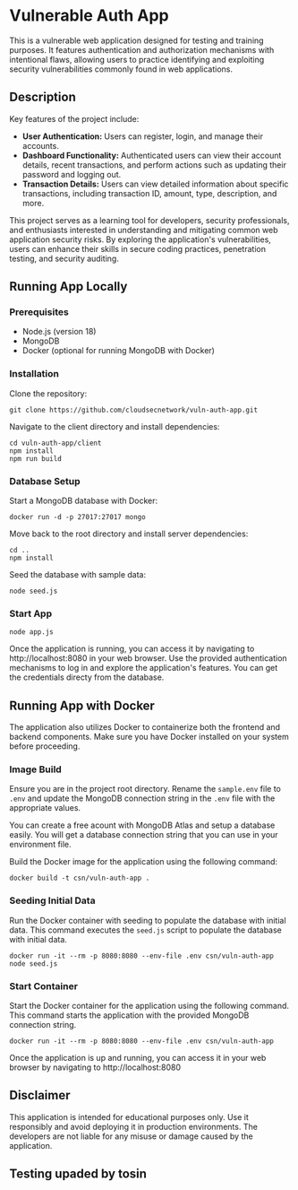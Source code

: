 # Vulnerable Auth App

This is a vulnerable web application designed for testing and training purposes. It features authentication and authorization mechanisms with intentional flaws, allowing users to practice identifying and exploiting security vulnerabilities commonly found in web applications.

## Description
Key features of the project include:
-  **User Authentication:** Users can register, login, and manage their accounts.
-  **Dashboard Functionality:** Authenticated users can view their account details, recent transactions, and perform actions such as updating their password and logging out.
-  **Transaction Details:** Users can view detailed information about specific transactions, including transaction ID, amount, type, description, and more.

This project serves as a learning tool for developers, security professionals, and enthusiasts interested in understanding and mitigating common web application security risks. By exploring the application's vulnerabilities, users can enhance their skills in secure coding practices, penetration testing, and security auditing.

## Running App Locally
 
### Prerequisites
- Node.js (version 18)
- MongoDB
- Docker (optional for running MongoDB with Docker)

### Installation
Clone the repository:
```
git clone https://github.com/cloudsecnetwork/vuln-auth-app.git
```
Navigate to the client directory and install dependencies:
```
cd vuln-auth-app/client
npm install
npm run build
```

### Database Setup
Start a MongoDB database with Docker:
```
docker run -d -p 27017:27017 mongo
```
Move back to the root directory and install server dependencies:
```
cd ..
npm install
```
Seed the database with sample data:
```
node seed.js
```
### Start App
```
node app.js
```
Once the application is running, you can access it by navigating to http://localhost:8080 in your web browser. Use the provided authentication mechanisms to log in and explore the application's features. You can get the credentials directy from the database.

## Running App with Docker
The application also utilizes Docker to containerize both the frontend and backend components. Make sure you have Docker installed on your system before proceeding.
 
### Image Build
Ensure you are in the project root directory. Rename the `sample.env` file to `.env` and update the MongoDB connection string in the `.env` file with the appropriate values. 

You can create a free acount with MongoDB Atlas and setup a database easily. You will get a database connection string that you can use in your environment file.

Build the Docker image for the application using the following command:
```
docker build -t csn/vuln-auth-app .
```

### Seeding Initial Data
Run the Docker container with seeding to populate the database with initial data. This command executes the `seed.js` script to populate the database with initial data.
```
docker run -it --rm -p 8080:8080 --env-file .env csn/vuln-auth-app node seed.js
```

### Start Container
Start the Docker container for the application using the following command. This command starts the application with the provided MongoDB connection string.
```
docker run -it --rm -p 8080:8080 --env-file .env csn/vuln-auth-app
```
Once the application is up and running, you can access it in your web browser by navigating to http://localhost:8080

## Disclaimer
This application is intended for educational purposes only. Use it responsibly and avoid deploying it in production environments. The developers are not liable for any misuse or damage caused by the application.

## Testing upaded by tosin
